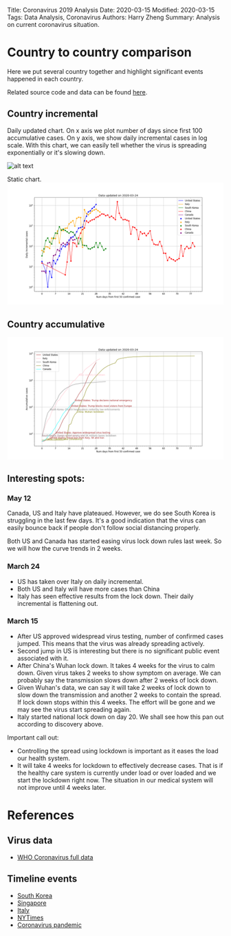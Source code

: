 Title: Coronavirus 2019 Analysis
Date: 2020-03-15
Modified: 2020-03-15
Tags: Data Analysis, Coronavirus
Authors: Harry Zheng
Summary: Analysis on current coronavirus situation. 


# Country to country comparison

Here we put several country together and highlight significant events happened in each country. 

Related source code and data can be found [here](https://github.com/hazelement/wuhan-virus-study).
## Country incremental

Daily updated chart. On x axis we plot number of days since first 100 accumulative cases. On y axis, we show daily incremental cases in log scale. With this chart, we can easily tell whether the virus is spreading exponentially or it's slowing down. 

![alt text](https://s3-us-west-2.amazonaws.com/covid-19-plots/public/country_incrementals.png)

Static chart.
![alt text](../images/country_incrementals.png)


## Country accumulative 
![alt text](../images/country_totals.png)


## Interesting spots:

### May 12

Canada, US and Italy have plateaued. However, we do see South Korea is struggling in the last few days. It's a good indication that the virus can easily bounce back if people don't follow social distancing properly. 

Both US and Canada has started easing virus lock down rules last week. So we will how the curve trends in 2 weeks. 

### March 24

* US has taken over Italy on daily incremental.
* Both US and Italy will have more cases than China
* Italy has seen effective results from the lock down. Their daily incremental is flattening out. 

### March 15

* After US approved widespread virus testing, number of confirmed cases jumped. This means that the virus was already spreading actively. 
* Second jump in US is interesting but there is no significant public event associated with it. 
* After China's Wuhan lock down. It takes 4 weeks for the virus to calm down. Given virus takes 2 weeks to show symptom on average. We can probably say the transmission slows down after 2 weeks of lock down. 
* Given Wuhan's data, we can say it will take 2 weeks of lock down to slow down the transmission and another 2 weeks to contain the spread. If lock down stops within this 4 weeks. The effort will be gone and we may see the virus start spreading again. 
* Italy started national lock down on day 20. We shall see how this pan out according to discovery above. 

Important call out:

* Controlling the spread using lockdown is important as it eases the load our health system. 
* It will take 4 weeks for lockdown to effectively decrease cases. That is if the healthy care system is currently under load or over loaded and we start the lockdown right now. The situation in our medical system will not improve until 4 weeks later. 


# References

## Virus data
* [WHO Coronavirus full data](https://covid.ourworldindata.org/data/full_data.csv)

## Timeline events

* [South Korea](https://en.wikipedia.org/wiki/2020_coronavirus_pandemic_in_South_Korea#Timeline)
* [Singapore](https://en.wikipedia.org/wiki/2020_coronavirus_pandemic_in_Singapore)
* [Italy](https://en.wikipedia.org/wiki/2020_coronavirus_pandemic_in_Italy)
* [NYTimes](https://www.nytimes.com/article/coronavirus-timeline.html)
* [Coronavirus pandemic](https://en.wikipedia.org/wiki/Timeline_of_the_2019%E2%80%9320_coronavirus_pandemic)


